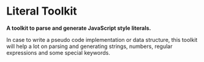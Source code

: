# Literal Toolkit

**A toolkit to parse and generate JavaScript style literals.**

In case to write a pseudo code implementation or data structure, this toolkit 
will help a lot on parsing and generating strings, numbers, regular expressions 
and some special keywords.